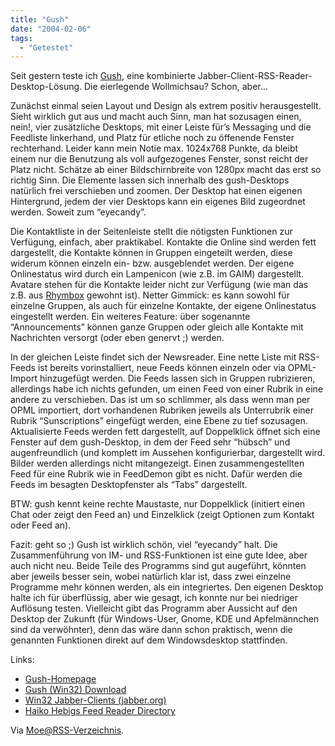 ```yaml
---
title: "Gush"
date: "2004-02-06"
tags:
  - "Getestet"
---
```


Seit gestern teste ich [Gush](http://www.2entwine.com/), eine kombinierte Jabber-Client-RSS-Reader-Desktop-Lösung. Die eierlegende Wollmichsau? Schon, aber…

Zunächst einmal seien Layout und Design als extrem positiv herausgestellt. Sieht wirklich gut aus und macht auch Sinn, man hat sozusagen einen, nein!, vier zusätzliche Desktops, mit einer Leiste für’s Messaging und die Feedliste linkerhand, und Platz für etliche noch zu öffenende Fenster rechterhand. Leider kann mein Notie max. 1024x768 Punkte, da bleibt einem nur die Benutzung als voll aufgezogenes Fenster, sonst reicht der Platz nicht. Schätze ab einer Bildschirnbreite von 1280px macht das erst so richtig Sinn. Die Elemente lassen sich innerhalb des gush-Desktops natürlich frei verschieben und zoomen. Der Desktop hat einen eigenen Hintergrund, jedem der vier Desktops kann ein eigenes Bild zugeordnet werden. Soweit zum “eyecandy”.

Die Kontaktliste in der Seitenleiste stellt die nötigsten Funktionen zur Verfügung, einfach, aber praktikabel. Kontakte die Online sind werden fett dargestellt, die Kontakte können in Gruppen eingeteilt werden, diese widerum können einzeln ein- bzw. ausgeblendet werden. Der eigene Onlinestatus wird durch ein Lampenicon (wie z.B. im GAIM) dargestellt. Avatare stehen für die Kontakte leider nicht zur Verfügung (wie man das z.B. aus [Rhymbox](http://www.rhymbox.com/) gewohnt ist). Netter Gimmick: es kann sowohl für einzelne Gruppen, als auch für einzelne Kontakte, der eigene Onlinestatus eingestellt werden. Ein weiteres Feature: über sogenannte “Announcements” können ganze Gruppen oder gleich alle Kontakte mit Nachrichten versorgt (oder eben genervt ;) werden.

In der gleichen Leiste findet sich der Newsreader. Eine nette Liste mit RSS-Feeds ist bereits vorinstalliert, neue Feeds können einzeln oder via OPML-Import hinzugefügt werden. Die Feeds lassen sich in Gruppen rubrizieren, allerdings habe ich nichts gefunden, um einen Feed von einer Rubrik in eine andere zu verschieben. Das ist um so schlimmer, als dass wenn man per OPML importiert, dort vorhandenen Rubriken jeweils als Unterrubrik einer Rubrik “Sunscriptions” eingefügt werden, eine Ebene zu tief sozusagen. Aktualisierte Feeds werden fett dargestellt, auf Doppelklick öffnet sich eine Fenster auf dem gush-Desktop, in dem der Feed sehr “hübsch” und augenfreundlich (und komplett im Aussehen konfigurierbar, dargestellt wird. Bilder werden allerdings nicht mitangezeigt. Einen zusammengestellten Feed für eine Rubrik wie in FeedDemon gibt es nicht. Dafür werden die Feeds im besagten Desktopfenster als “Tabs” dargestellt.

BTW: gush kennt keine rechte Maustaste, nur Doppelklick (initiert einen Chat oder zeigt den Feed an) und Einzelklick (zeigt Optionen zum Kontakt oder Feed an).

Fazit: geht so ;) Gush ist wirklich schön, viel “eyecandy” halt. Die Zusammenführung von IM- und RSS-Funktionen ist eine gute Idee, aber auch nicht neu. Beide Teile des Programms sind gut augeführt, könnten aber jeweils besser sein, wobei natürlich klar ist, dass zwei einzelne Programme mehr können werden, als ein integriertes. Den eigenen Desktop halte ich für überflüssig, aber wie gesagt, ich konnte nur bei niedriger Auflösung testen. Vielleicht gibt das Programm aber Aussicht auf den Desktop der Zukunft (für Windows-User, Gnome, KDE und Apfelmännchen sind da verwöhnter), denn das wäre dann schon praktisch, wenn die genannten Funktionen direkt auf dem Windowsdesktop stattfinden.

Links:

- [Gush-Homepage](http://www.2entwine.com/)
- [Gush (Win32) Download](http://www.2entwine.com/download/)
- [Win32 Jabber-Clients (jabber.org)](http://www.jabber.org/user/clientlist.php)
- [Haiko Hebigs Feed Reader Directory](http://www.hebig.org/blogs/archives/main/000877.php)

Via [Moe@RSS-Verzeichnis](http://www.rss-verzeichnis.de/weblog/index.php?id=P96).
